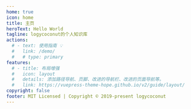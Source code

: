 ```yaml
---
home: true
icon: home
title: 主页
heroText: Hello World
tagline: logycoconut的个人知识库
actions:
  # - text: 使用指南 💡
  #   link: /demo/
  #   # type: primary
features:
  # - title: 布局增强
  #   icon: layout
  #   details: 添加路径导航、页脚、改进的导航栏、改进的页面导航等。
  #   link: https://vuepress-theme-hope.github.io/v2/guide/layout/
copyright: false
footer: MIT Licensed | Copyright © 2019-present logycoconut
---
```

